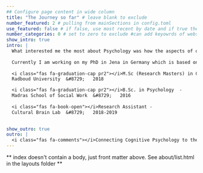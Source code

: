 ```yaml
---
## Configure page content in wide column
title: "The Journey so far" # leave blank to exclude
number_featured: 2 # pulling from mainSections in config.toml
use_featured: false # if false, use most recent by date and if true then uses some highlighted page
number_categories: 0 # set to zero to exclude #can add keyowrds of website and use terms that can be categorised
show_intro: true
intro: |
  What interested me the most about Psychology was how the aspects of our day-to-day behaviour can be explained and that it is possible to dig deeper into what goes behind such behaviours. During my undergraduation, cognitive psychology specifically drew my interest as it felt closest to what inspired me to choose to study psychology. While pursuing a Masters degree, I learnt more about language processing and explored how we communicate among one another. This in turn was useful to envision the scope and relatability of cognitive psychology and was inspired to do more research. Post Masters I spent a year working at the [Max Planck Institute for Psycholinguistics](https://www.mpi.nl/) in the [Cultural Brain](https://culturalbrain.org/) Lab performing experiments to investigate how (il)literacy influences the way our brain sees the world.
  
  Currently I am working on my PhD in Jena in Germany which is based on the project funded by the [DFG](https://www.dfg.de/) on Binding and Retrieval in Action Control ([BRAC](https://www.brac-psy.de/)). We aim to explore how the stimuli and responses we face in our everyday environment integrate to perform actions. My project specifically connects these short term pairings to long term learning phenomena. Check the [wikipedia page](https://en.wikipedia.org/wiki/Binding_and_Retrieval_in_Action_Control) for more information on this project.
  
  <i class="fas fa-graduation-cap pr2"></i>M.Sc (Research Masters) in Cognitive Neuroscience  - 
  Radboud University  &#8729;   2018

  <i class="fas fa-graduation-cap pr2"></i>B.Sc. in Psychology  -
  Madras School of Social Work  &#8729;   2016
  
  <i class="fas fa-book-open"></i>Research Assistant - 
  Cultural Brain Lab  &#8729;   2018-2019

  
show_outro: true
outro: |
  <i class="fas fa-comments"></i>Connecting Cognitive Psychology to the real world
---
```


** index doesn't contain a body, just front matter above.
See about/list.html in the layouts folder **